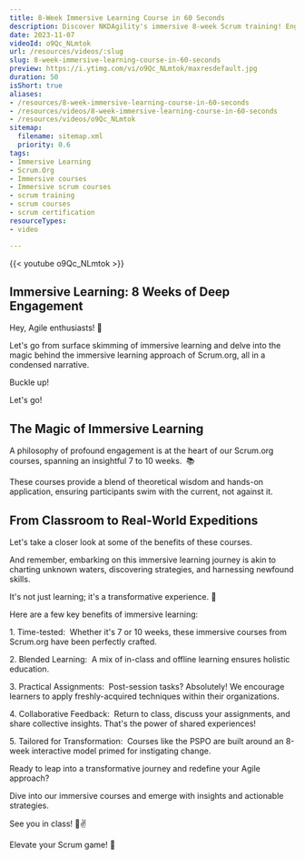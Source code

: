 ```yaml
---
title: 8-Week Immersive Learning Course in 60 Seconds
description: Discover NKDAgility's immersive 8-week Scrum training! Engage in practical learning, reflections, and innovative assignments. Book now for a transformative experience!
date: 2023-11-07
videoId: o9Qc_NLmtok
url: /resources/videos/:slug
slug: 8-week-immersive-learning-course-in-60-seconds
preview: https://i.ytimg.com/vi/o9Qc_NLmtok/maxresdefault.jpg
duration: 50
isShort: true
aliases:
- /resources/8-week-immersive-learning-course-in-60-seconds
- /resources/videos/8-week-immersive-learning-course-in-60-seconds
- /resources/videos/o9Qc_NLmtok
sitemap:
  filename: sitemap.xml
  priority: 0.6
tags:
- Immersive Learning
- Scrum.Org
- Immersive courses
- Immersive scrum courses
- scrum training
- scrum courses
- scrum certification
resourceTypes:
- video

---
```

{{< youtube o9Qc_NLmtok >}}

## Immersive Learning: 8 Weeks of Deep Engagement

Hey, Agile enthusiasts! 🚀

Let's go from surface skimming of immersive learning and delve into the magic behind the immersive learning approach of Scrum.org, all in a condensed narrative.

Buckle up!

Let's go!

## The Magic of Immersive Learning

A philosophy of profound engagement is at the heart of our Scrum.org courses, spanning an insightful 7 to 10 weeks.  📚

These courses provide a blend of theoretical wisdom and hands-on application, ensuring participants swim with the current, not against it.

## From Classroom to Real-World Expeditions

Let's take a closer look at some of the benefits of these courses.  

And remember, embarking on this immersive learning journey is akin to charting unknown waters, discovering strategies, and harnessing newfound skills.

It's not just learning; it's a transformative experience. 🌟

Here are a few key benefits of immersive learning:

1\. Time-tested:  Whether it's 7 or 10 weeks, these immersive courses from Scrum.org have been perfectly crafted.

2\. Blended Learning:  A mix of in-class and offline learning ensures holistic education.

3\. Practical Assignments:  Post-session tasks? Absolutely! We encourage learners to apply freshly-acquired techniques within their organizations.

4\. Collaborative Feedback:  Return to class, discuss your assignments, and share collective insights. That's the power of shared experiences!

5\. Tailored for Transformation:  Courses like the PSPO are built around an 8-week interactive model primed for instigating change.

Ready to leap into a transformative journey and redefine your Agile approach?

Dive into our immersive courses and emerge with insights and actionable strategies.

See you in class! 📖✌️

Elevate your Scrum game! 🚀







